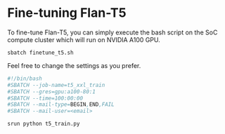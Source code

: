 # Fine-tuning Flan-T5

To fine-tune Flan-T5, you can simply execute the bash script on the SoC compute cluster which will run on NVIDIA A100 GPU.

`sbatch finetune_t5.sh`

Feel free to change the settings as you prefer.

```bash
#!/bin/bash
#SBATCH --job-name=t5_xxl_train
#SBATCH --gres=gpu:a100-80:1
#SBATCH --time=100:00:00
#SBATCH --mail-type=BEGIN,END,FAIL
#SBATCH --mail-user=<email>

srun python t5_train.py
```
